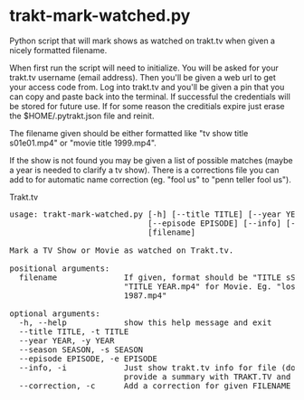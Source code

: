 # trakt-mark-watched.py
Python script that will mark shows as watched on trakt.tv when given a nicely formatted filename.

When first run the script will need to initialize. You will be asked for your trakt.tv username (email address). Then you'll be given a web url to get your access code from. Log into trakt.tv and you'll be given a pin that you can copy and paste back into the terminal. If successful the credentials will be stored for future use. If for some reason the creditials expire just erase the $HOME/.pytrakt.json file and reinit.

The filename given should be either formatted like "tv show title s01e01.mp4" or "movie title 1999.mp4".

If the show is not found you may be given a list of possible matches (maybe a year is needed to clarify a tv show).
There is a corrections file you can add to for automatic name correction (eg. "fool us" to "penn teller fool us").

Trakt.tv 
<pre>
usage: trakt-mark-watched.py [-h] [--title TITLE] [--year YEAR] [--season SEASON]
                             [--episode EPISODE] [--info] [--correction]
                             [filename]

Mark a TV Show or Movie as watched on Trakt.tv.

positional arguments:
  filename              If given, format should be "TITLE sSEASONeEPISODE.mp4" for TV, or
                        "TITLE YEAR.mp4" for Movie. Eg. "lost s01e01.mp4" or "the lost boys
                        1987.mp4"

optional arguments:
  -h, --help            show this help message and exit
  --title TITLE, -t TITLE
  --year YEAR, -y YEAR
  --season SEASON, -s SEASON
  --episode EPISODE, -e EPISODE
  --info, -i            Just show trakt.tv info for file (don't mark anything). Will
                        provide a summary with TRAKT.TV and IMDB.COM urls if available.
  --correction, -c      Add a correction for given FILENAME or TITLE.
</pre>
